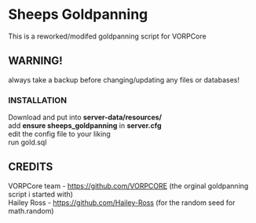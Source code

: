 # Sheeps Goldpanning 
This is a reworked/modifed goldpanning script for VORPCore

## **WARNING!**  
always take a backup before changing/updating any files or databases!

### **INSTALLATION**    
Download and put into **server-data/resources/**  
add **ensure sheeps_goldpanning** in **server.cfg**  
edit the config file to your liking  
run gold.sql  


## **CREDITS**
VORPCore team - https://github.com/VORPCORE (the orginal goldpanning script i started with)  
Hailey Ross - https://github.com/Hailey-Ross (for the random seed for math.random)
